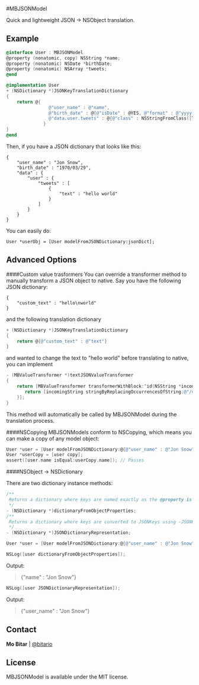 #MBJSONModel

Quick and lightweight JSON → NSObject translation.

Example
-------
```objective-c
@interface User : MBJSONModel
@property (nonatomic, copy) NSString *name;
@property (nonatomic) NSDate *birthDate;
@property (nonatomic) NSArray *tweets;
@end

@implementation User
+ (NSDictionary *)JSONKeyTranslationDictionary
{
    return @{
				@"user_name" : @"name",
				@"birth_date" : @{@"isDate" : @YES, @"format" : @"yyyy-MM-dd", @"property" : @"birthDate"},
				@"data.user.tweets" : @{@"class" : NSStringFromClass([Tweet class]), @"relationship" : @"tweets", @"isArray" : @YES},
              }
}
@end
```

Then, if you have a JSON dictionary that looks like this:
```
{
	"user_name" : "Jon Snow",
	"birth_date" : "1970/03/29",
	"data" : {
		"user" : {
			"tweets" : [
				{
					"text" : "hello world"
				}
			]
		}
	}
}
```

You can easily do:
```
User *userObj = [User modelFromJSONDictionary:jsonDict];
```


Advanced Options
-------
####Custom value trasformers
You can override a transformer method to manually transform a JSON object to native. Say you have the following JSON dictionary:
```
{
	"custom_text" : "hello\nworld"
}
```

and the following translation dictionary

```objective-c
+ (NSDictionary *)JSONKeyTranslationDictionary
{
    return @{@"custom_text" : @"text"}
}
```

and wanted to change the text to "hello world" before translating to native, you can implement

```objective-c
- (MBValueTransformer *)textJSONValueTransformer
{
	return [MBValueTransformer transformerWithBlock:^id(NSString *incomingString) {
       return [incomingString stringByReplacingOccurrencesOfString:@"/n" withString:@" "];
    }];
}
```

This method will automatically be called by MBJSONModel during the translation process.

####NSCopying
MBJSONModels conform to NSCopying, which means you can make a copy of any model object:

```objective-c
User *user = [User modelFromJSONDictionary:@{@"user_name" : @"Jon Snow"}];
User *userCopy = [user copy];
assert([user.name isEqual:userCopy.name]); // Passes
```

####NSObject → NSDictionary

There are two dictionary instance methods:

```objective-c
/**
 Returns a dictionary where keys are named exactly as the @property is named
 */
- (NSDictionary *)dictionaryFromObjectProperties;
/**
 Returns a dictionary where keys are converted to JSONKeys using -JSONKeyForPropertyName:
 */
- (NSDictionary *)JSONDictionaryRepresentation;
```

```objective-c
User *user = [User modelFromJSONDictionary:@{@"user_name" : @"Jon Snow"}];
```

```objective-c
NSLog([user dictionaryFromObjectProperties]);
```

Output:
> {"name" : "Jon Snow"}

```objective-c
NSLog([user JSONDictionaryRepresentation]);
```

Output:
> {"user_name" : "Jon Snow"}

Contact
-------

**Mo Bitar** | [@bitario](https://twitter.com/bitario)

License
-------
MBJSONModel is available under the MIT license.